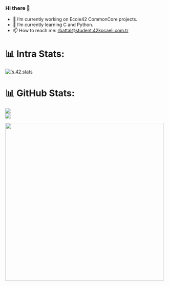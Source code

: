 ### Hi there 👋
- 🔭 I’m currently working on Ecole42 CommonCore projects.
- 🌱 I’m currently learning C and Python.
- 📫 How to reach me: rbattal@student.42kocaeli.com.tr
<!--
**recepbattal/recepbattal** is a ✨ _special_ ✨ repository because its `README.md` (this file) appears on your GitHub profile.

Here are some ideas to get you started:

- 🔭 I’m currently working on Ecole42 CommonCore.
- 🌱 I’m currently learning ...
- 👯 I’m looking to collaborate on ...
- 🤔 I’m looking for help with ...
- 💬 Ask me about ...
- 📫 How to reach me: ...
- 😄 Pronouns: ...
- ⚡ Fun fact: ...
-->
# 📊 Intra Stats:
[![<username>'s 42 stats](https://badge.mediaplus.ma/darkblue/<rbattal>)](https://github.com/oakoudad/badge42)
# 📊 GitHub Stats:
![](https://github-readme-stats.vercel.app/api?username=recepbattal&theme=chartreuse-dark&hide_border=true&include_all_commits=false&count_private=false)<br/>
![](https://github-readme-streak-stats.herokuapp.com/?user=recepbattal&theme=chartreuse-dark&hide_border=true)
<br/>
<p align="left">
<a href="https://github.com/recepbattal"><img width="494" src="https://github-readme-stats-eight-theta.vercel.app/api/top-langs/?username=recepbattal&theme=chartreuse-dark&layout=compact&bg_color=0e1116"/>
 </p>

